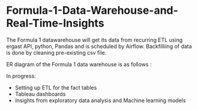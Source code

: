 # Formula-1-Data-Warehouse-and-Real-Time-Insights

The Formula 1 datawarehouse will get its data from recurring ETL using ergast API, python, Pandas and is scheduled by Airflow. Backfilliing of data is done by cleaning pre-existing csv file. 

ER diagram of the Formula 1 data warehouse is as follows :

In progress:

- Setting up ETL for the fact tables
- Tableau dashboards
- Insights from exploratory data analysis and Machine learning models